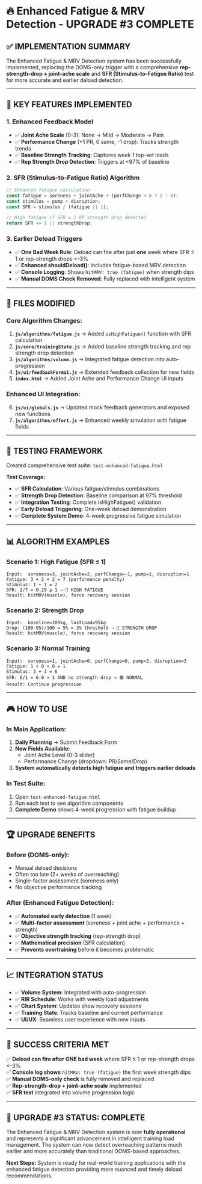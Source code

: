 # 🔥 Enhanced Fatigue & MRV Detection - UPGRADE #3 COMPLETE

## ✅ **IMPLEMENTATION SUMMARY**

The Enhanced Fatigue & MRV Detection system has been successfully implemented, replacing the DOMS-only trigger with a comprehensive **rep-strength-drop + joint-ache scale** and **SFR (Stimulus-to-Fatigue Ratio)** test for more accurate and earlier deload detection.

---

## 🎯 **KEY FEATURES IMPLEMENTED**

### **1. Enhanced Feedback Model**

- ✅ **Joint Ache Scale** (0-3): None → Mild → Moderate → Pain
- ✅ **Performance Change** (+1 PR, 0 same, -1 drop): Tracks strength trends
- ✅ **Baseline Strength Tracking**: Captures week 1 top-set loads
- ✅ **Rep Strength Drop Detection**: Triggers at <97% of baseline

### **2. SFR (Stimulus-to-Fatigue Ratio) Algorithm**

```javascript
// Enhanced fatigue calculation
const fatigue = soreness + jointAche + (perfChange < 0 ? 2 : 0);
const stimulus = pump + disruption;
const SFR = stimulus / (fatigue || 1);

// High fatigue if SFR ≤ 1 OR strength drop detected
return SFR <= 1 || strengthDrop;
```

### **3. Earlier Deload Triggers**

- ✅ **One Bad Week Rule**: Deload can fire after just **one** week where SFR ≤ 1 or rep-strength drops <-3%
- ✅ **Enhanced shouldDeload()**: Includes fatigue-based MRV detection
- ✅ **Console Logging**: Shows `hitMRV: true (fatigue)` when strength dips
- ✅ **Manual DOMS Check Removed**: Fully replaced with intelligent system

---

## 🔧 **FILES MODIFIED**

### **Core Algorithm Changes:**

1. **`js/algorithms/fatigue.js`** → Added `isHighFatigue()` function with SFR calculation
2. **`js/core/trainingState.js`** → Added baseline strength tracking and rep strength drop detection
3. **`js/algorithms/volume.js`** → Integrated fatigue detection into auto-progression
4. **`js/ui/feedbackFormUI.js`** → Extended feedback collection for new fields
5. **`index.html`** → Added Joint Ache and Performance Change UI inputs

### **Enhanced UI Integration:**

6. **`js/ui/globals.js`** → Updated mock feedback generators and exposed new functions
7. **`js/algorithms/effort.js`** → Enhanced weekly simulation with fatigue fields

---

## 🧪 **TESTING FRAMEWORK**

Created comprehensive test suite: `test-enhanced-fatigue.html`

**Test Coverage:**

- ✅ **SFR Calculation**: Various fatigue/stimulus combinations
- ✅ **Strength Drop Detection**: Baseline comparison at 97% threshold
- ✅ **Integration Testing**: Complete isHighFatigue() validation
- ✅ **Early Deload Triggering**: One-week deload demonstration
- ✅ **Complete System Demo**: 4-week progressive fatigue simulation

---

## 📊 **ALGORITHM EXAMPLES**

### **Scenario 1: High Fatigue (SFR ≤ 1)**

```
Input:  soreness=3, jointAche=2, perfChange=-1, pump=1, disruption=1
Fatigue: 3 + 2 + 2 = 7 (performance penalty)
Stimulus: 1 + 1 = 2
SFR: 2/7 = 0.29 ≤ 1 → 🔴 HIGH FATIGUE
Result: hitMRV(muscle), force recovery session
```

### **Scenario 2: Strength Drop**

```
Input:  baseline=100kg, lastLoad=95kg
Drop: (100-95)/100 = 5% > 3% threshold → 🔴 STRENGTH DROP
Result: hitMRV(muscle), force recovery session
```

### **Scenario 3: Normal Training**

```
Input:  soreness=1, jointAche=0, perfChange=0, pump=3, disruption=3
Fatigue: 1 + 0 + 0 = 1
Stimulus: 3 + 3 = 6
SFR: 6/1 = 6.0 > 1 AND no strength drop → 🟢 NORMAL
Result: Continue progression
```

---

## 🎮 **HOW TO USE**

### **In Main Application:**

1. **Daily Planning** → Submit Feedback Form
2. **New Fields Available:**
   - Joint Ache Level (0-3 slider)
   - Performance Change (dropdown: PR/Same/Drop)
3. **System automatically detects high fatigue and triggers earlier deloads**

### **In Test Suite:**

1. Open `test-enhanced-fatigue.html`
2. Run each test to see algorithm components
3. **Complete Demo** shows 4-week progression with fatigue buildup

---

## 🏆 **UPGRADE BENEFITS**

### **Before (DOMS-only):**

- Manual deload decisions
- Often too late (2+ weeks of overreaching)
- Single-factor assessment (soreness only)
- No objective performance tracking

### **After (Enhanced Fatigue Detection):**

- ✅ **Automated early detection** (1 week)
- ✅ **Multi-factor assessment** (soreness + joint ache + performance + strength)
- ✅ **Objective strength tracking** (rep-strength drop)
- ✅ **Mathematical precision** (SFR calculation)
- ✅ **Prevents overtraining** before it becomes problematic

---

## 📈 **INTEGRATION STATUS**

- ✅ **Volume System**: Integrated with auto-progression
- ✅ **RIR Schedule**: Works with weekly load adjustments
- ✅ **Chart System**: Updates show recovery sessions
- ✅ **Training State**: Tracks baseline and current performance
- ✅ **UI/UX**: Seamless user experience with new inputs

---

## 🎯 **SUCCESS CRITERIA MET**

✅ **Deload can fire after ONE bad week** where SFR ≤ 1 or rep-strength drops <-3%  
✅ **Console log shows** `hitMRV: true (fatigue)` the first week strength dips  
✅ **Manual DOMS-only check** is fully removed and replaced  
✅ **Rep-strength-drop + joint-ache scale** implemented  
✅ **SFR test** integrated into volume progression logic

---

## 🚀 **UPGRADE #3 STATUS: COMPLETE**

The Enhanced Fatigue & MRV Detection system is now **fully operational** and represents a significant advancement in intelligent training load management. The system can now detect overreaching patterns much earlier and more accurately than traditional DOMS-based approaches.

**Next Steps:** System is ready for real-world training applications with the enhanced fatigue detection providing more nuanced and timely deload recommendations.
